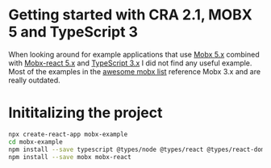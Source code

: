 # Getting started with CRA 2.1, MOBX 5 and TypeScript 3
When looking around for example applications that use [Mobx 5.x](http://mobx.js.org) combined with [Mobx-react 5.x](https://github.com/mobxjs/mobx-react) and [TypeScript 3.x](http://www.typescriptlang.org/) I did not find any useful example. Most of the examples in the [awesome mobx list](https://github.com/mobxjs/awesome-mobx) reference Mobx 3.x and are really outdated.

# Inititalizing the project

```bash
npx create-react-app mobx-example
cd mobx-example
npm install --save typescript @types/node @types/react @types/react-dom @types/jest
npm install --save mobx mobx-react
```

